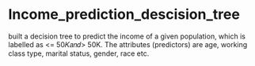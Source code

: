 # Income_prediction_descision_tree
 built a decision tree to predict the income of a given population, which is labelled as &lt;= 50𝐾𝑎𝑛𝑑> 50K. The attributes (predictors) are age, working class type, marital status, gender, race etc.
